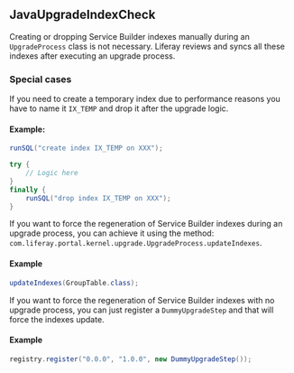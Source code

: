 ## JavaUpgradeIndexCheck

Creating or dropping Service Builder indexes manually during an `UpgradeProcess`
class is not necessary. Liferay reviews and syncs all these indexes after
executing an upgrade process.

### Special cases

If you need to create a temporary index due to performance reasons you have to
name it `IX_TEMP` and drop it after the upgrade logic.

#### Example:

```java
runSQL("create index IX_TEMP on XXX");

try {
    // Logic here
}
finally {
    runSQL("drop index IX_TEMP on XXX");
}
```

If you want to force the regeneration of Service Builder indexes during an
upgrade process, you can achieve it using the method:
`com.liferay.portal.kernel.upgrade.UpgradeProcess.updateIndexes`.

#### Example

```java
updateIndexes(GroupTable.class);
```

If you want to force the regeneration of Service Builder indexes with no upgrade
process, you can just register a `DummyUpgradeStep` and that will force the
indexes update.

#### Example

```java
registry.register("0.0.0", "1.0.0", new DummyUpgradeStep());
```